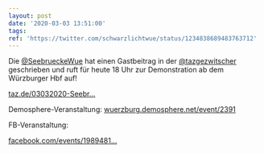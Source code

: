 ```yaml
---
layout: post
date: '2020-03-03 13:51:00'
tags: 
ref: 'https://twitter.com/schwarzlichtwue/status/1234838689483763712'
---
```

Die [@SeebrueckeWue](https://twitter.com/SeebrueckeWue) hat einen Gastbeitrag in der [@tazgezwitscher](https://twitter.com/tazgezwitscher) geschrieben und ruft für heute 18 Uhr zur Demonstration ab dem Würzburger Hbf auf!



[taz.de/03032020-Seebr…](https://taz.de/03032020-Seebruecke-Demo-in-Wuerzburg/!170466/)



Demosphere-Veranstaltung: [wuerzburg.demosphere.net/event/2391](https://wuerzburg.demosphere.net/event/2391)



FB-Veranstaltung:

[facebook.com/events/1989481…](https://facebook.com/events/198948118127876)